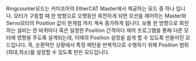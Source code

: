 Ringcounter모드는 커미조아의 EtherCAT Master에서 제공하는 모드 중 하나 입니다.
모터가 구동할 때 한 방향으로 오랫동안 회전하게 되면 모션을 제어하는 Master와 Servo모터의 Position 값이 한계점 까지 계속 증가하게 됩니다.
보통 한 방향으로 회전하는 설비는 한 바퀴마다 혹은 일정한 Position 간격마다 제어 프로그램을 통해 다른 모터에 영향을 주도록 설계되는데, 이때의 Position 설정을 쉽게 할 수 있도록 만들어진 모드입니다.
즉, 순환적인 상황에서 특정 패턴을 반복적으로 수행하기 위해 Position 범위(최대,최소)를 설정할 수 있도록 만든 모드입니다.